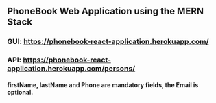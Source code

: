 ## PhoneBook Web Application using the MERN Stack

### GUI: https://phonebook-react-application.herokuapp.com/


### API: https://phonebook-react-application.herokuapp.com/persons/

 
 
#### firstName, lastName and Phone are mandatory fields, the Email is optional.
